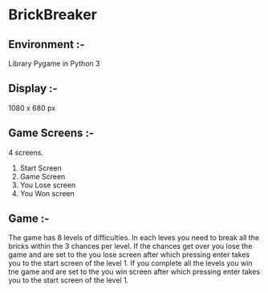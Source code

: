 # BrickBreaker

## Environment :-
  Library Pygame in Python 3

## Display :-
  1080 x 680 px

## Game Screens :-
  4 screens.
  1. Start Screen
  2. Game Screen
  3. You Lose screen
  4. You Won screen
  
## Game :-
  The game has 8 levels of difficulties. 
  In each leves you need to break all the bricks within the 3 chances per level.
  If the chances get over you lose the game and are set to the you lose screen after which pressing enter takes you to the start screen of the level 1.
  If you complete all the levels you win tne game and are set to the you win screen after which pressing enter takes you to the start screen of the level 1.
